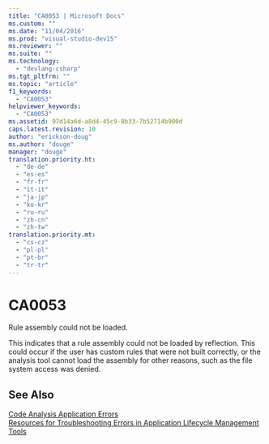 ```yaml
---
title: "CA0053 | Microsoft Docs"
ms.custom: ""
ms.date: "11/04/2016"
ms.prod: "visual-studio-dev15"
ms.reviewer: ""
ms.suite: ""
ms.technology: 
  - "devlang-csharp"
ms.tgt_pltfrm: ""
ms.topic: "article"
f1_keywords: 
  - "CA0053"
helpviewer_keywords: 
  - "CA0053"
ms.assetid: 97d14a6d-a8d4-45c9-8b33-7b52714b900d
caps.latest.revision: 10
author: "erickson-doug"
ms.author: "douge"
manager: "douge"
translation.priority.ht: 
  - "de-de"
  - "es-es"
  - "fr-fr"
  - "it-it"
  - "ja-jp"
  - "ko-kr"
  - "ru-ru"
  - "zh-cn"
  - "zh-tw"
translation.priority.mt: 
  - "cs-cz"
  - "pl-pl"
  - "pt-br"
  - "tr-tr"
---
```

# CA0053
Rule assembly could not be loaded.  
  
 This indicates that a rule assembly could not be loaded by reflection. This could occur if the user has custom rules that were not built correctly, or the analysis tool cannot load the assembly for other reasons, such as the file system access was denied.  
  
## See Also  
 [Code Analysis Application Errors](../code-quality/code-analysis-application-errors.md)   
 [Resources for Troubleshooting Errors in Application Lifecycle Management Tools](../Topic/Resources%20for%20Troubleshooting%20Errors%20in%20Application%20Lifecycle%20Management%20Tools.md)